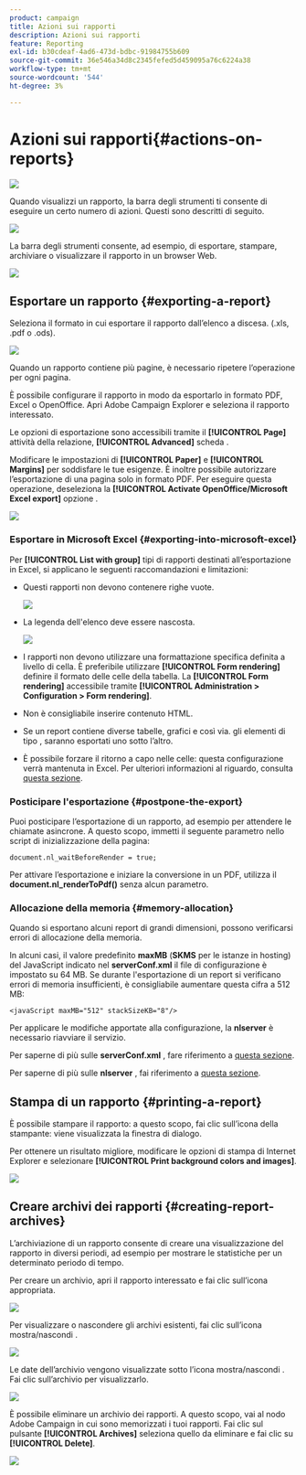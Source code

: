 ```yaml
---
product: campaign
title: Azioni sui rapporti
description: Azioni sui rapporti
feature: Reporting
exl-id: b30cdeaf-4ad6-473d-bdbc-91984755b609
source-git-commit: 36e546a34d8c2345fefed5d459095a76c6224a38
workflow-type: tm+mt
source-wordcount: '544'
ht-degree: 3%

---
```


# Azioni sui rapporti{#actions-on-reports}

![](../../assets/common.svg)

Quando visualizzi un rapporto, la barra degli strumenti ti consente di eseguire un certo numero di azioni. Questi sono descritti di seguito.

![](assets/s_ncs_advuser_report_wizard_2.png)

La barra degli strumenti consente, ad esempio, di esportare, stampare, archiviare o visualizzare il rapporto in un browser Web.

![](assets/s_ncs_advuser_report_wizard_04.png)

## Esportare un rapporto {#exporting-a-report}

Seleziona il formato in cui esportare il rapporto dall’elenco a discesa. (.xls, .pdf o .ods).

![](assets/s_ncs_advuser_report_wizard_06.png)

Quando un rapporto contiene più pagine, è necessario ripetere l’operazione per ogni pagina.

È possibile configurare il rapporto in modo da esportarlo in formato PDF, Excel o OpenOffice. Apri Adobe Campaign Explorer e seleziona il rapporto interessato.

Le opzioni di esportazione sono accessibili tramite il **[!UICONTROL Page]** attività della relazione, **[!UICONTROL Advanced]** scheda .

Modificare le impostazioni di **[!UICONTROL Paper]** e **[!UICONTROL Margins]** per soddisfare le tue esigenze. È inoltre possibile autorizzare l’esportazione di una pagina solo in formato PDF. Per eseguire questa operazione, deseleziona la **[!UICONTROL Activate OpenOffice/Microsoft Excel export]** opzione .

![](assets/s_ncs_advuser_report_wizard_021.png)

### Esportare in Microsoft Excel {#exporting-into-microsoft-excel}

Per **[!UICONTROL List with group]** tipi di rapporti destinati all’esportazione in Excel, si applicano le seguenti raccomandazioni e limitazioni:

* Questi rapporti non devono contenere righe vuote.

   ![](assets/export_limitations_remove_empty_line.png)

* La legenda dell&#39;elenco deve essere nascosta.

   ![](assets/export_limitations_hide_label.png)

* I rapporti non devono utilizzare una formattazione specifica definita a livello di cella. È preferibile utilizzare **[!UICONTROL Form rendering]** definire il formato delle celle della tabella. La **[!UICONTROL Form rendering]** accessibile tramite **[!UICONTROL Administration > Configuration > Form rendering]**.
* Non è consigliabile inserire contenuto HTML.
* Se un report contiene diverse tabelle, grafici e così via. gli elementi di tipo , saranno esportati uno sotto l’altro.
* È possibile forzare il ritorno a capo nelle celle: questa configurazione verrà mantenuta in Excel. Per ulteriori informazioni al riguardo, consulta [questa sezione](../../reporting/using/creating-a-table.md#defining-cell-format).

### Posticipare l&#39;esportazione {#postpone-the-export}

Puoi posticipare l’esportazione di un rapporto, ad esempio per attendere le chiamate asincrone. A questo scopo, immetti il seguente parametro nello script di inizializzazione della pagina:

```
document.nl_waitBeforeRender = true;
```

Per attivare l’esportazione e iniziare la conversione in un PDF, utilizza il **document.nl_renderToPdf()** senza alcun parametro.

### Allocazione della memoria {#memory-allocation}

Quando si esportano alcuni report di grandi dimensioni, possono verificarsi errori di allocazione della memoria.

In alcuni casi, il valore predefinito **maxMB** (**SKMS** per le istanze in hosting) del JavaScript indicato nel **serverConf.xml** il file di configurazione è impostato su 64 MB. Se durante l&#39;esportazione di un report si verificano errori di memoria insufficienti, è consigliabile aumentare questa cifra a 512 MB:

```
<javaScript maxMB="512" stackSizeKB="8"/>
```

Per applicare le modifiche apportate alla configurazione, la **nlserver** è necessario riavviare il servizio.

Per saperne di più sulle **serverConf.xml** , fare riferimento a [questa sezione](../../production/using/configuration-principle.md).

Per saperne di più sulle **nlserver** , fai riferimento a [questa sezione](../../production/using/administration.md).

## Stampa di un rapporto {#printing-a-report}

È possibile stampare il rapporto: a questo scopo, fai clic sull’icona della stampante: viene visualizzata la finestra di dialogo.

Per ottenere un risultato migliore, modificare le opzioni di stampa di Internet Explorer e selezionare **[!UICONTROL Print background colors and images]**.

![](assets/s_ncs_advuser_report_print_options.png)

## Creare archivi dei rapporti {#creating-report-archives}

L’archiviazione di un rapporto consente di creare una visualizzazione del rapporto in diversi periodi, ad esempio per mostrare le statistiche per un determinato periodo di tempo.

Per creare un archivio, apri il rapporto interessato e fai clic sull’icona appropriata.

![](assets/s_ncs_advuser_report_wizard_07.png)

Per visualizzare o nascondere gli archivi esistenti, fai clic sull’icona mostra/nascondi .

![](assets/s_ncs_advuser_report_history_06.png)

Le date dell’archivio vengono visualizzate sotto l’icona mostra/nascondi . Fai clic sull’archivio per visualizzarlo.

![](assets/s_ncs_advuser_report_history_04.png)

È possibile eliminare un archivio dei rapporti. A questo scopo, vai al nodo Adobe Campaign in cui sono memorizzati i tuoi rapporti. Fai clic sul pulsante **[!UICONTROL Archives]** seleziona quello da eliminare e fai clic su **[!UICONTROL Delete]**.

![](assets/s_ncs_advuser_report_history_01.png)
